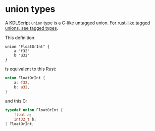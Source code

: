 # union types

A KDLScript `union` type is a C-like untagged union. [For rust-like tagged unions, see tagged types](./tagged.md).

This definition:

```kdl
union "FloatOrInt" {
    a "f32"
    b "u32"
}
```

is equivalent to this Rust:

```rust
union FloatOrInt {
    a: f32,
    b: u32,
}
```

and this C:

```C
typedef union FloatOrInt {
    float a;
    int32_t b;
} FloatOrInt;
```

